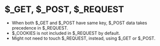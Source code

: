 # $\_GET, $\_POST, $\_REQUEST

-   When both $\_GET and $\_POST have same key, $\_POST data takes precedence in $\_REQUEST.
-   $\_COOKIES is not included in $\_REQUEST by default.
-   Might not need to touch $\_REQUEST, instead, using $\_GET or $\_POST.
